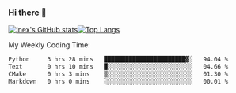 ### Hi there 👋
[![lnex's GitHub stats](https://github-readme-stats.vercel.app/api?username=lnexenl&count_private=true&show_icons=true)](https://github.com/anuraghazra/github-readme-stats)[![Top Langs](https://github-readme-stats.vercel.app/api/top-langs/?username=lnexenl&layout=compact&langs_count=8&exclude_repo=32-bit-MIPS-CPU)](https://github.com/anuraghazra/github-readme-stats)

My Weekly Coding Time:
<!--START_SECTION:waka-->

```txt
Python     3 hrs 28 mins   ███████████████████████▓░   94.04 %
Text       0 hrs 10 mins   █░░░░░░░░░░░░░░░░░░░░░░░░   04.66 %
CMake      0 hrs 3 mins    ▒░░░░░░░░░░░░░░░░░░░░░░░░   01.30 %
Markdown   0 hrs 0 mins    ░░░░░░░░░░░░░░░░░░░░░░░░░   00.01 %
```

<!--END_SECTION:waka-->
